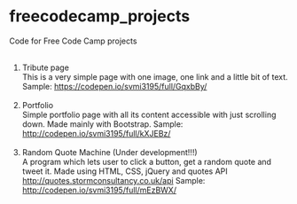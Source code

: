 # freecodecamp_projects
Code for Free Code Camp projects
<br><br>
1. Tribute page<br>
This is a very simple page with one image, one link and a little bit of text. Sample: https://codepen.io/svmi3195/full/GqxbBy/<br><br>
2. Portfolio<br>
Simple portfolio page with all its content accessible with just scrolling down. Made mainly with Bootstrap. Sample: http://codepen.io/svmi3195/full/kXJEBz/ <br><br>
3. Random Quote Machine (Under development!!!)<br>
A program which lets user to click a button, get a random quote and tweet it. Made using HTML, CSS, jQuery and quotes API http://quotes.stormconsultancy.co.uk/api Sample: http://codepen.io/svmi3195/full/mEzBWX/ <br><br>
